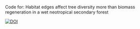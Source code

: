 Code for: Habitat edges affect tree diversity more than biomass regeneration in a wet neotropical secondary forest

[![DOI](https://zenodo.org/badge/380830384.svg)](https://zenodo.org/badge/latestdoi/380830384)
